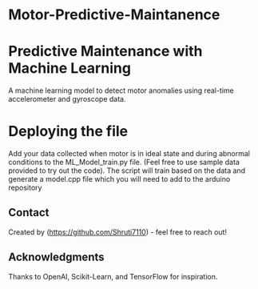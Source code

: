 # Motor-Predictive-Maintanence

# Predictive Maintenance with Machine Learning
A machine learning model to detect motor anomalies using real-time accelerometer and gyroscope data.

# Deploying the file
Add your data collected when motor is in ideal state and during abnormal conditions to the ML_Model_train.py file. (Feel free to use sample data provided to try out the code).
The script will train based on the data and generate a model.cpp file which you will need to add to the arduino repository



## Contact
Created by (https://github.com/Shruti7110) - feel free to reach out!

## Acknowledgments
Thanks to OpenAI, Scikit-Learn, and TensorFlow for inspiration.
